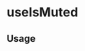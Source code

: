 <!--
!!!! Autogenerated File !!!!
This file was created by @livekit/components-docs-gen and should not be changed manually.
The contents of this file can be replaced at any time which would lead to the loss of all manual changes.
-->

# useIsMuted

## Usage

<!--USAGE_INSERT_MARKER->


## Props

| Name | Type | Default | Description |
| --- | --- | --- | --- |
| source | `Source` |  |  |
| participant | `Participant` |  |  |

